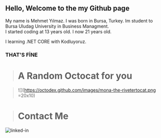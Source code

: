 ## Hello, Welcome to the my Github page
  My name is Mehmet Yılmaz. I was born in Bursa, Turkey. 
  Im student to Bursa Uludag University in Business Managment.   
  I started coding at 13 years old. 
  I now 21 years old.
  
  I learning .NET CORE with Kodluyoruz.
  
  ### THAT'S FİNE 

> # A Random Octocat for you  
  
 > ![](https://octodex.github.com/images/mona-the-rivetertocat.png =20x10)

> # Contact Me
<img style="heigh=1; width=1;" href="https://www.linkedin.com/in/mehmet-y%C4%B1lmaz-72a95011a/" src="https://image.flaticon.com/icons/png/512/174/174857.png" alt="linked-in"/>
